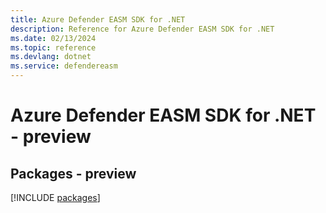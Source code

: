 ```yaml
---
title: Azure Defender EASM SDK for .NET
description: Reference for Azure Defender EASM SDK for .NET
ms.date: 02/13/2024
ms.topic: reference
ms.devlang: dotnet
ms.service: defendereasm
---
```

# Azure Defender EASM SDK for .NET - preview
## Packages - preview
[!INCLUDE [packages](defender-easm-index.md)]